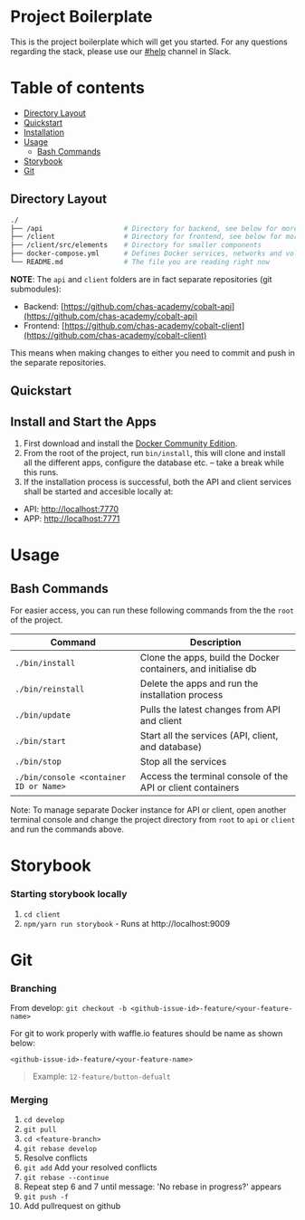# Project Boilerplate

This is the project boilerplate which will get you started. For any questions regarding the stack, please use our [#help](https://chasacademy.slack.com/messages/C61J8A678/#help) channel in Slack.

# Table of contents

<!--ts-->

* [Directory Layout](#directory-layout)
* [Quickstart](#quickstart)
* [Installation](#installation)
* [Usage](#usage)
  * [Bash Commands](#bash-commands)
* [Storybook](#storybook)
* [Git](#git)

<!--te-->

## Directory Layout

```bash
./
├── /api                    # Directory for backend, see below for more detail (created when running /bin/install)
├── /client                 # Directory for frontend, see below for more detail (created when running /bin/install)
├── /client/src/elements    # Directory for smaller components
├── docker-compose.yml      # Defines Docker services, networks and volumes, do not touch unless you know what you are doing
└── README.md               # The file you are reading right now
```

**NOTE**: The `api` and `client` folders are in fact separate repositories (git submodules):

* Backend: [https://github.com/chas-academy/cobalt-api](https://github.com/chas-academy/cobalt-api)
* Frontend: [https://github.com/chas-academy/cobalt-client](https://github.com/chas-academy/cobalt-client)

This means when making changes to either you need to commit and push in the separate repositories.

## Quickstart

## Install and Start the Apps

1.  First download and install the [Docker Community Edition](https://www.docker.com/community-edition).
2.  From the root of the project, run `bin/install`, this will clone and install all the different apps, configure the database etc. – take a break while this runs.
3.  If the installation process is successful, both the API and client services shall be started and accesible locally at:

* API: <http://localhost:7770>
* APP: <http://localhost:7771>

# Usage

## Bash Commands

For easier access, you can run these following commands from the the `root` of the project.

| Command                                | Description                                                    |
| -------------------------------------- | -------------------------------------------------------------- |
| `./bin/install`                        | Clone the apps, build the Docker containers, and initialise db |
| `./bin/reinstall`                      | Delete the apps and run the installation process               |
| `./bin/update`                         | Pulls the latest changes from API and client                   |
| `./bin/start`                          | Start all the services (API, client, and database)             |
| `./bin/stop`                           | Stop all the services                                          |
| `./bin/console <container ID or Name>` | Access the terminal console of the API or client containers    |

Note: To manage separate Docker instance for API or client,
open another terminal console and change the project directory from `root` to `api` or `client` and run the commands above.

<!-- ### Database

| Command                         | Description                                               |
| ------------------------------- | --------------------------------------------------------- |
| `./bin/pg/resetdb`              | Drop and re-initialise database                           |
| `./bin/pg/migrate`              | Run new schema migration                                  |
| `./bin/pg/migrateundo`          | Revert the recent schema migration                        |
| `./bin/pg/seed <seed file>`     | Run specific data seed file with or without .js extension |
| `./bin/pg/seedundo <seed file>` | Revert the seed of specific data seed file                |
| `./bin/pg/psql`                 | Access the database console                               |

Note: Used `./bin/pg/psql <database container ID or Name>` to access the database console.
To run the commands above for separate API Docker instance, simply change the project directory from `root` to `api`. -->

# Storybook

### Starting storybook locally

1.  `cd client`
2.  `npm/yarn run storybook` - Runs at http://localhost:9009

# Git

### Branching

From develop: `git checkout -b <github-issue-id>-feature/<your-feature-name>`

For git to work properly with waffle.io features should be name as shown below:

`<github-issue-id>-feature/<your-feature-name>`

> Example: `12-feature/button-defualt`

### Merging

1. `cd develop`
2. `git pull`
3. `cd <feature-branch>`
4. `git rebase develop`
5. Resolve conflicts
6. `git add` Add your resolved conflicts
7. `git rebase --continue`
8. Repeat step 6 and 7 until message: 'No rebase in progress?' appears
9. `git push -f`
10. Add pullrequest on github





<!-- # Gitflow

## Installation

##### OSX

`brew install git-flow-avh`

or

`port install git-flow-avh`

##### Linux

`apt-get install git-flow`

##### Windows

`wget -q -O - --no-check-certificate https://raw.github.com/petervanderdoes/gitflow-avh/develop/contrib/gitflow-installer.sh install stable | bash`

> You need wget and util-linux to install git-flow.
> Docs : <a href="https://github.com/petervanderdoes/gitflow-avh/wiki">click here</a>

## Usage - Gitflow

### Initialize

Start using git-flow by initializing it inside an existing git repository:

`git flow init`

You'll have to answer a few questions regarding the naming conventions for your branches.
It's recommended to use the default values.

## Features

#### Start new feature

Development of new features starting from the 'develop' branch.

Start developing a new feature with:

`git flow feature start <YOUR-FEATURE-NAME>`

This action creates a new feature branch based on 'develop' and switches to it

#### Finish up a feature

Finish the development of a feature. This action performs the following:

* Merges <YOUR-FEATURE> into 'develop'
* Removes the feature branch
* Switches back to 'develop'

`git flow feature finish <YOUR-FEATURE-NAME>`

#### Publish a feature

Publish a feature to the remote server so it can be used by other users.

`git flow feature publish <YOUR-FEATURE-NAME>`

#### Getting a published feature

Get a feature published by another user.

`git flow feature pull origin <YOUR-FEATURE-NAME>`

## Make a release

#### Starting a release

To start a release, use the git flow release command. It creates a release branch created from the 'develop' branch.

`git flow release start RELEASE [BASE]`

It's wise to publish the release branch after creating it to allow release commits by other developers. Do it similar to feature publishing with the command:

`git flow release publish RELEASE`

You can track the release with the follow command:

`git flow release track RELEASE`

#### Finishing up a release

Finishing a release is one of the big steps in git branching. It performs several actions:

* Merges the release branch back to 'master'
* Tags the release with its name
* Back-merges the release into 'develop'

`git flow release finish RELEASE`

Don't forget to push your tags with:

`git push --tags`

## Hotfixes

#### Starting a hotfix

Like the other git flow commands, a hotfix is started with

`git flow hotfix start VERSION [BASENAME]`

#### Finishing a hotfix

By finishing a hotfix it gets merged back into develop and master. Additionally the master merge is tagged with the hotfix version.

`git flow hotfix finish VERSION`

#### Commands

<img src="https://danielkummer.github.io/git-flow-cheatsheet/img/git-flow-commands.png" />

For more details about gitflow <a href="https://github.com/petervanderdoes/gitflow-avh/wiki/Installation">click here</a> -->
